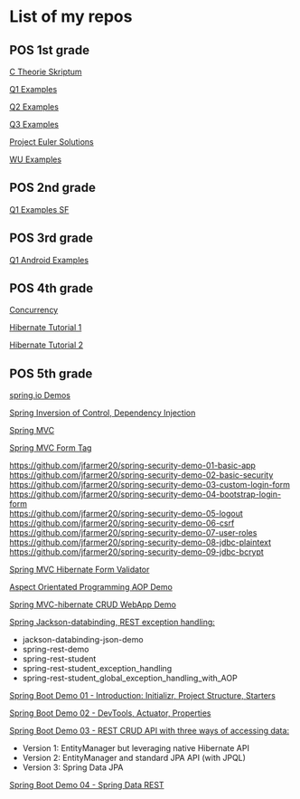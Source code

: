 # List of my repos  

## POS 1st grade 

[C Theorie Skriptum](https://github.com/jfarmer20/1POS_C_Theorie)  

[Q1 Examples](https://github.com/jfarmer20/1POS_Q1) 

[Q2 Examples](https://github.com/jfarmer20/1POS_Q2)

[Q3 Examples](https://github.com/jfarmer20/1POS_Q3)  

[Project Euler Solutions](https://github.com/jfarmer20/project_euler)  

[WU Examples](https://github.com/jfarmer20/1POS_WU)  

## POS 2nd grade

[Q1 Examples SF](https://github.com/jfarmer20/2POS_Q1)  

## POS 3rd grade

[Q1 Android Examples](https://github.com/jfarmer20/apps_q1)  

## POS 4th grade

[Concurrency](https://github.com/jfarmer20/4POS_Concurrency)  

[Hibernate Tutorial 1](https://github.com/jfarmer20/hibernate-tutorial)  

[Hibernate Tutorial 2](https://github.com/jfarmer20/hibernate-tutorial2)

## POS 5th grade  

[spring.io Demos](https://github.com/jfarmer20/5PosSpring)  

[Spring Inversion of Control, Dependency Injection](https://github.com/jfarmer20/5POSSpring5)  

[Spring MVC](https://github.com/jfarmer20/pos5-spring-mvc)  

[Spring MVC Form Tag](https://github.com/jfarmer20/spring-mvc-form-tag)  

https://github.com/jfarmer20/spring-security-demo-01-basic-app  
https://github.com/jfarmer20/spring-security-demo-02-basic-security  
https://github.com/jfarmer20/spring-security-demo-03-custom-login-form  
https://github.com/jfarmer20/spring-security-demo-04-bootstrap-login-form  
https://github.com/jfarmer20/spring-security-demo-05-logout  
https://github.com/jfarmer20/spring-security-demo-06-csrf  
https://github.com/jfarmer20/spring-security-demo-07-user-roles  
https://github.com/jfarmer20/spring-security-demo-08-jdbc-plaintext  
https://github.com/jfarmer20/spring-security-demo-09-jdbc-bcrypt  

[Spring MVC Hibernate Form Validator](https://github.com/jfarmer20/spring-mvc-form-hibernate-validator)

[Aspect Orientated Programming AOP Demo](https://github.com/jfarmer20/spring-demo-aop)

[Spring MVC-hibernate CRUD WebApp Demo](https://github.com/jfarmer20/spring-mvc-hb-crud-crm)

[Spring Jackson-databinding, REST exception handling:](https://github.com/jfarmer20/demo_spring_rest)

- jackson-databinding-json-demo
- spring-rest-demo
- spring-rest-student
- spring-rest-student_exception_handling
- spring-rest-student_global_exception_handling_with_AOP

[Spring Boot Demo 01 - Introduction: Initializr, Project Structure, Starters](https://github.com/jfarmer20/springbootdemo)

[Spring Boot Demo 02 - DevTools, Actuator, Properties](https://github.com/jfarmer20/springbootdemo02)  

[Spring Boot Demo 03 - REST CRUD API with three ways of accessing data:](https://github.com/jfarmer20/springbootdemo03)  
- Version 1: EntityManager but leveraging native Hibernate API
- Version 2: EntityManager and standard JPA API (with JPQL)
- Version 3: Spring Data JPA 

[Spring Boot Demo 04 - Spring Data REST](https://github.com/jfarmer20/datarestdemo)  


